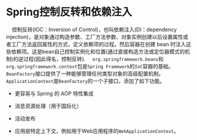 # Spring控制反转和依赖注入
     控制反转(IOC：Inversion of Control)，也叫依赖注入(DI：dependency injection)，是对象通过构造参数、工厂方法参数、对象实例创建以后设置属性或者工厂方法返回属性的方式，定义依赖项的过程。然后容器在创建 bean 时注入这些依赖项。这是bean自己控制实例化和位置(通过直接构造方法或定位器模式的机制)的逆过程(因此得名，控制反转).
     `org.springframework.beans`和`org.springframework.context`包是`Spring Framework`的`IoC`容器的基础。`BeanFactory`接口提供了一种能够管理任何类型对象的高级配置机制。`ApplicationContext`是`BeanFactory`的一个子接口，添加了如下功能。
* 更容易与 Spring 的 AOP 特性集成

* 消息资源处理（用于国际化）

* 活动发布

* 应用层特定上下文，例如用于Web应用程序的`WebApplicationContext`。